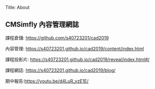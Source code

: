 Title: About

## CMSimfly 內容管理網誌

課程倉儲: <a href="https://github.com/s40723201/cad2019">https://github.com/s40723201/cad2019</a>

內容管理: <a href="https://s40723201.github.io/cad2019/content/index.html">https://s40723201.github.io/cad2019/content/index.html</a>

課程投影片: <a href="https://s40723201.github.io/cad2019/reveal/index.html#/">https://s40723201.github.io/cad2019/reveal/index.html#/</a>

課程網誌: <a href="https://s40723201.github.io/cad2019/blog/">https://s40723201.github.io/cad2019/blog/</a>

期中報告:<a href="https://youtu.be/d4LuR_vzE1E">https://youtu.be/d4LuR_vzE1E/</a>







